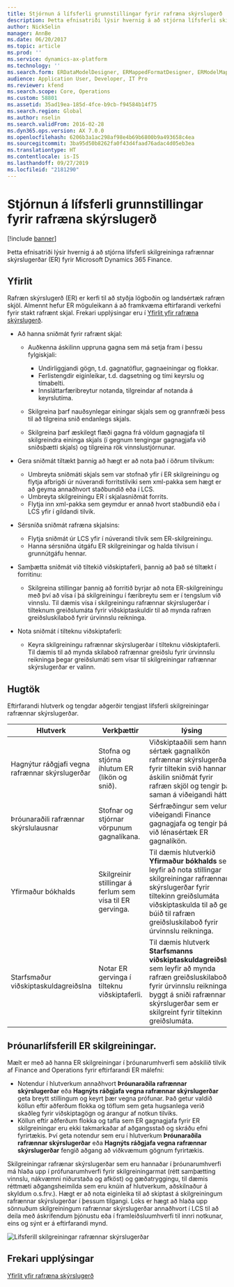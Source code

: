 ```yaml
---
title: Stjórnun á lífsferli grunnstillingar fyrir rafræna skýrslugerð
description: Þetta efnisatriði lýsir hvernig á að stjórna lífsferli skilgreininga rafrænnar skýrslugerðar (ER) fyrir Microsoft Dynamics 365 Finance-lausnina.
author: NickSelin
manager: AnnBe
ms.date: 06/20/2017
ms.topic: article
ms.prod: ''
ms.service: dynamics-ax-platform
ms.technology: ''
ms.search.form: ERDataModelDesigner, ERMappedFormatDesigner, ERModelMappingDesigner, ERModelMappingTable, ERSolutionImport, ERSolutionTable, ERVendorTable, ERWorkspace
audience: Application User, Developer, IT Pro
ms.reviewer: kfend
ms.search.scope: Core, Operations
ms.custom: 58801
ms.assetid: 35ad19ea-185d-4fce-b9cb-f94584b14f75
ms.search.region: Global
ms.author: nselin
ms.search.validFrom: 2016-02-28
ms.dyn365.ops.version: AX 7.0.0
ms.openlocfilehash: 6206b3a1ac298af98e4b69b6800b9a493658c4ea
ms.sourcegitcommit: 3ba95d50b8262fa0f43d4faad76adac4d05eb3ea
ms.translationtype: HT
ms.contentlocale: is-IS
ms.lasthandoff: 09/27/2019
ms.locfileid: "2181290"
---
```

# <a name="manage-the-electronic-reporting-er-configuration-lifecycle"></a>Stjórnun á lífsferli grunnstillingar fyrir rafræna skýrslugerð

[!include [banner](../includes/banner.md)]

Þetta efnisatriði lýsir hvernig á að stjórna lífsferli skilgreininga rafrænnar skýrslugerðar (ER) fyrir Microsoft Dynamics 365 Finance.

## <a name="overview"></a>Yfirlit

Rafræn skýrslugerð (ER) er kerfi til að styðja lögboðin og landsértæk rafræn skjöl. Almennt hefur ER möguleikann á að framkvæma eftirfarandi verkefni fyrir stakt rafrænt skjal. Frekari upplýsingar eru í [Yfirlit yfir rafræna skýrslugerð](general-electronic-reporting.md).

- Að hanna sniðmát fyrir rafrænt skjal:

    - Auðkenna áskilinn uppruna gagna sem má setja fram í þessu fylgiskjali:

        - Undirliggjandi gögn, t.d. gagnatöflur, gagnaeiningar og flokkar.
        - Ferlistengdir eiginleikar, t.d. dagsetning og tími keyrslu og tímabelti.
        - Innsláttarfæribreytur notanda, tilgreindar af notanda á keyrslutíma.

    - Skilgreina þarf nauðsynlegar einingar skjals sem og grannfræði þess til að tilgreina snið endanlegs skjals.
    - Skilgreina þarf æskilegt flæði gagna frá völdum gagnagjafa til skilgreindra eininga skjals (í gegnum tengingar gagnagjafa við sniðsþætti skjals) og tilgreina rök vinnslustjórnunar.

- Gera sniðmát tiltækt þannig að hægt er að nota það í öðrum tilvikum:

    - Umbreyta sniðmáti skjals sem var stofnað yfir í ER skilgreiningu og flytja afbrigði úr núverandi forritstilviki sem xml-pakka sem hægt er að geyma annaðhvort staðbundið eða í LCS.
    - Umbreyta skilgreiningu ER í skjalasniðmát forrits.
    - Flytja inn xml-pakka sem geymdur er annað hvort staðbundið eða í LCS yfir í gildandi tilvik.

- Sérsníða sniðmát rafræna skjalsins:

    - Flytja sniðmát úr LCS yfir í núverandi tilvik sem ER-skilgreiningu.
    - Hanna sérsniðna útgáfu ER skilgreiningar og halda tilvísun í grunnútgáfu hennar.

- Samþætta sniðmát við tiltekið viðskiptaferli, þannig að það sé tiltækt í forritinu:

    - Skilgreina stillingar þannig að forritið byrjar að nota ER-skilgreiningu með því að vísa í þá skilgreiningu í færibreytu sem er í tengslum við vinnslu. Til dæmis vísa í skilgreiningu rafrænnar skýrslugerðar í tilteknum greiðslumáta fyrir viðskiptaskuldir til að mynda rafræn greiðsluskilaboð fyrir úrvinnslu reikninga.

- Nota sniðmát í tilteknu viðskiptaferli:

    - Keyra skilgreiningu rafrænnar skýrslugerðar í tilteknu viðskiptaferli. Til dæmis til að mynda skilaboð rafrænnar greiðslu fyrir úrvinnslu reikninga þegar greiðslumáti sem vísar til skilgreiningar rafrænnar skýrslugerðar er valinn.

## <a name="concepts"></a>Hugtök
Eftirfarandi hlutverk og tengdar aðgerðir tengjast lífsferli skilgreiningar rafrænnar skýrslugerðar.

| Hlutverk                                       | Verkþættir                                                      | lýsing |
|--------------------------------------------|-----------------------------------------------------------------|-------------|
| Hagnýtur ráðgjafi vegna rafrænnar skýrslugerðar | Stofna og stjórna íhlutum ER (líkön og snið).           | Viðskiptaaðili sem hannar sértæk gagnalíkön rafrænnar skýrslugerðar fyrir tiltekin svið hannar áskilin sniðmát fyrir rafræn skjöl og tengir þau saman á viðeigandi hátt. |
| Þróunaraðili rafrænnar skýrslulausnar             | Stofnar og stjórnar vörpunum gagnalíkana.                          | Sérfræðingur sem velur viðeigandi Finance gagnagjafa og tengir þá við lénasértæk ER gagnalíkön. |
| Yfirmaður bókhalds                      | Skilgreinir stillingar á ferlum sem vísa til ER gervinga. | Til dæmis hlutverkið **Yfirmaður bókhalds** sem leyfir að nota stillingar skilgreiningar rafrænnar skýrslugerðar fyrir tiltekinn greiðslumáta viðskiptaskulda til að geta búið til rafræn greiðsluskilaboð fyrir úrvinnslu reikninga. |
| Starfsmaður viðskiptaskuldagreiðslna            | Notar ER gervinga í tilteknu viðskiptaferli.                | Til dæmis hlutverk **Starfsmanns viðskiptaskuldagreiðslna** sem leyfir að mynda rafræn greiðsluskilaboð fyrir úrvinnslu reikninga, byggt á sniði rafrænnar skýrslugerðar sem er skilgreint fyrir tiltekinn greiðslumáta. |

## <a name="er-configuration-development-lifecycle"></a>Þróunarlífsferill ER skilgreiningar.
Mælt er með að hanna ER skilgreiningar í þróunarumhverfi sem aðskilið tilvik af Finance and Operations fyrir eftirfarandi ER málefni:

- Notendur í hlutverkum annaðhvort **Þróunaraðila rafrænnar skýrslugerðar** eða **Hagnýts ráðgjafa vegna rafrænnar skýrslugerðar** geta breytt stillingum og keyrt þær vegna prófunar. Það getur valdið köllun eftir aðferðum flokka og töflum sem geta hugsanlega verið skaðleg fyrir viðskiptagögn og árangur af notkun tilviks.
- Köllun eftir aðferðum flokka og tafla sem ER gagnagjafa fyrir ER skilgreiningar eru ekki takmarkaðar af aðgangsstað og skráðu efni fyrirtækis. Því geta notendur sem eru í hlutverkum **Þróunaraðila rafrænnar skýrslugerðar** eða **Hagnýts ráðgjafa vegna rafrænnar skýrslugerðar** fengið aðgang að viðkvæmum gögnum fyrirtækis.

Skilgreiningar rafrænar skýrslugerðar sem eru hannaðar í þróunarumhverfi má hlaða upp í prófunarumhverfi fyrir skilgreiningarmat (rétt samþætting vinnslu, nákvæmni niðurstaða og afköst) og gæðatryggingu, til dæmis réttmæti aðgangsheimilda sem eru knúin af hlutverkum, aðskilnaður á skyldum o.s.frv.). Hægt er að nota eiginleika til að skiptast á skilgreiningum rafrænnar skýrslugerðar í þessum tilgangi. Loks er hægt að hlaða upp sönnuðum skilgreiningum rafrænnar skýrslugerðar annaðhvort í LCS til að deila með áskrifendum þjónustu eða í framleiðsluumhverfi til innri notkunar, eins og sýnt er á eftirfarandi mynd.

![Lífsferill skilgreiningar rafrænnar skýrslugerðar](./media/ger-configuration-lifecycle.png)

## <a name="additional-resources"></a>Frekari upplýsingar

[Yfirlit yfir rafræna skýrslugerð](general-electronic-reporting.md)
